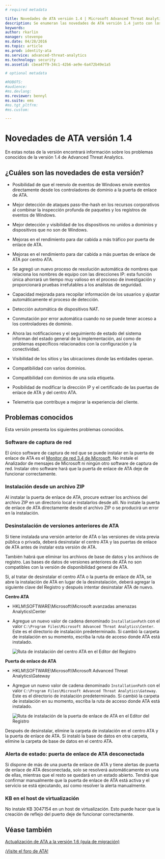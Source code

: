 ```yaml
---
# required metadata

title: Novedades de ATA versión 1.4 | Microsoft Advanced Threat Analytics
description: Se enumeran las novedades de ATA versión 1.4 junto con los problemas conocidos
keywords:
author: rkarlin
manager: stevenpo
ms.date: 04/28/2016
ms.topic: article
ms.prod: identity-ata
ms.service: advanced-threat-analytics
ms.technology: security
ms.assetid: cbea47f9-34c1-42b6-ae9e-6a472b49e1a5

# optional metadata

#ROBOTS:
#audience:
#ms.devlang:
ms.reviewer: bennyl
ms.suite: ems
#ms.tgt_pltfrm:
#ms.custom:

---
```


# Novedades de ATA versión 1.4
En estas notas de la versión encontrará información sobre los problemas conocidos de la versión 1.4 de Advanced Threat Analytics.

## ¿Cuáles son las novedades de esta versión?

-   Posibilidad de que el reenvío de eventos de Windows envíe eventos directamente desde los controladores de dominio a la puerta de enlace de ATA.

-   Mejor detección de ataques pass-the-hash en los recursos corporativos al combinar la inspección profunda de paquetes y los registros de eventos de Windows.

-   Mejor detección y visibilidad de los dispositivos no unidos a dominios y dispositivos que no son de Windows.

-   Mejoras en el rendimiento para dar cabida a más tráfico por puerta de enlace de ATA.

-   Mejoras en el rendimiento para dar cabida a más puertas de enlace de ATA por centro ATA.

-   Se agregó un nuevo proceso de resolución automática de nombres que relaciona los nombres de equipo con las direcciones IP: esta función única ahorrará un tiempo muy valioso en el proceso de investigación y proporcionará pruebas irrefutables a los analistas de seguridad.

-   Capacidad mejorada para recopilar información de los usuarios y ajustar automáticamente el proceso de detección.

-   Detección automática de dispositivos NAT.

-   Conmutación por error automática cuando no se puede tener acceso a los controladores de dominio.

-   Ahora las notificaciones y el seguimiento de estado del sistema informan del estado general de la implementación, así como de problemas específicos relacionados con la configuración y la conectividad.

-   Visibilidad de los sitios y las ubicaciones donde las entidades operan.

-   Compatibilidad con varios dominios.

-   Compatibilidad con dominios de una sola etiqueta.

-   Posibilidad de modificar la dirección IP y el certificado de las puertas de enlace de ATA y del centro ATA.

-   Telemetría que contribuye a mejorar la experiencia del cliente.

## Problemas conocidos
Esta versión presenta los siguientes problemas conocidos.

### Software de captura de red
El único software de captura de red que se puede instalar en la puerta de enlace de ATA es el [Monitor de red 3.4 de Microsoft](http://www.microsoft.com/en-us/download/details.aspx?id=4865). No instale el Analizador de mensajes de Microsoft ni ningún otro software de captura de red. Instalar otro software hará que la puerta de enlace de ATA deje de funcionar correctamente.

### Instalación desde un archivo ZIP
Al instalar la puerta de enlace de ATA, procure extraer los archivos del archivo ZIP en un directorio local e instalarlos desde allí. No instale la puerta de enlace de ATA directamente desde el archivo ZIP o se producirá un error en la instalación.

### Desinstalación de versiones anteriores de ATA
Si tiene instalada una versión anterior de ATA o las versiones de vista previa pública o privada, deberá desinstalar el centro ATA y las puertas de enlace de ATA antes de instalar esta versión de ATA.

También habrá que eliminar los archivos de base de datos y los archivos de registro. Las bases de datos de versiones anteriores de ATA no son compatibles con la versión de disponibilidad general de ATA.

Si, al tratar de desinstalar el centro ATA o la puerta de enlace de ATA, se abre la instalación de ATA en lugar de la desinstalación, deberá agregar la siguiente clave del Registro y después intentar desinstalar ATA de nuevo.

**Centro ATA**

-   HKLM\SOFTWARE\Microsoft\Microsoft avanzadas amenazas Analytics\Center

-   Agregue un nuevo valor de cadena denominado `InstallationPath` con el valor `C:\Program Files\Microsoft Advanced Threat Analytics\Center`. Este es el directorio de instalación predeterminado. Si cambió la carpeta de instalación en su momento, escriba la ruta de acceso donde ATA está instalado.

    ![Ruta de instalación del centro ATA en el Editor del Registro](media/ATA-uninstall-center-bug.jpg)

**Puerta de enlace de ATA**

-   HKLM\SOFTWARE\Microsoft\Microsoft Advanced Threat Analytics\Gateway

-   Agregue un nuevo valor de cadena denominado `InstallationPath` con el valor `C:\Program Files\Microsoft Advanced Threat Analytics\Gateway`. Este es el directorio de instalación predeterminado.  Si cambió la carpeta de instalación en su momento, escriba la ruta de acceso donde ATA está instalado.

    ![Ruta de instalación de la puerta de enlace de ATA en el Editor del Registro](media/ATA-GW-uninstall-bug.jpg)

Después de desinstalar, elimine la carpeta de instalación en el centro ATA y la puerta de enlace de ATA.  Si instaló la base de datos en otra carpeta, elimine la carpeta de base de datos en el centro ATA.

### Alerta de estado: puerta de enlace de ATA desconectada
Si dispone de más de una puerta de enlace de ATA y tiene alertas de puerta de enlace de ATA desconectada, solo se resolverá automáticamente en una de ellas, mientras que el resto se quedará en un estado abierto. Tendrá que confirmar manualmente que la puerta de enlace de ATA está activa y el servicio se está ejecutando, así como resolver la alerta manualmente.

### KB en el host de virtualización
No instale KB 3047154 en un host de virtualización. Esto puede hacer que la creación de reflejo del puerto deje de funcionar correctamente.

## Véase también

[Actualización de ATA a la versión 1.6 (guía de migración)](ata-update-1.6-migration-guide.md)

[¡Visite el foro de ATA!](https://social.technet.microsoft.com/Forums/security/en-US/home?forum=mata)

<!--HONumber=May16_HO3-->


